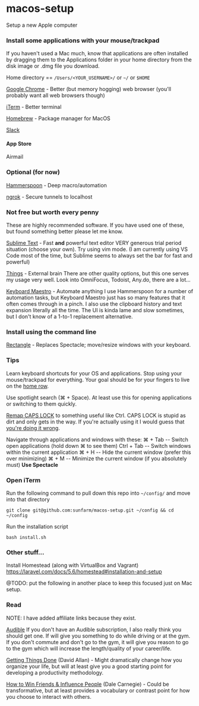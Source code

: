 # macos-setup
Setup a new Apple computer

### Install some applications with your mouse/trackpad
If you haven't used a Mac much, know that applications are often installed by dragging them to the Applications folder in your home directory from the disk image or .dmg file you download.

Home directory == `/Users/<YOUR_USERNAME>/` or `~/` or `$HOME`

[Google Chrome](https://www.google.com/chrome/) - Better (but memory hogging) web browser (you'll probably want all web browsers though)

[iTerm](https://www.iterm2.com/) - Better terminal

[Homebrew](https://brew.sh/) - Package manager for MacOS

[Slack]()

#### App Store

Airmail

### Optional (for now)

[Hammerspoon](https://www.hammerspoon.org/) - Deep macro/automation

[ngrok](https://ngrok.com/download) - Secure tunnels to localhost

### Not free but worth every penny
These are highly recommended software. If you have used one of these, but found something better please let me know.

[Sublime Text](https://www.sublimetext.com/) - Fast **and** powerful text editor
VERY generous trial period situation (choose your own). Try using vim mode.
(I am currently using VS Code most of the time, but Sublime seems to always set the bar for fast and powerful)

[Things](https://culturedcode.com/things/) - External brain
There are other quality options, but this one serves my usage very well. Look into OmniFocus, Todoist, Any.do, there are a lot...

[Keyboard Maestro](https://www.keyboardmaestro.com/main/) - Automate anything
I use Hammerspoon for a number of automation tasks, but Keyboard Maestro just has so many features that it often comes through in a pinch. I also use the clipboard history and text expansion literally all the time. The UI is kinda lame and slow sometimes, but I don't know of a 1-to-1 replacement alternative.

### Install using the command line


[Rectangle](https://github.com/rxhanson/Rectangle) - Replaces Spectacle; move/resize windows with your keyboard.

### Tips

Learn keyboard shortcuts for your OS and applications. Stop using your mouse/trackpad for everything. Your goal should be for your fingers to live on the [home row](https://en.wikipedia.org/wiki/Touch_typing).

Use spotlight search (⌘ + Space). At least use this for opening applications or switching to them quickly.

[Remap CAPS LOCK](https://www.howtogeek.com/194705/how-to-disable-or-reassign-the-caps-lock-key-on-any-operating-system/) to something useful like Ctrl. CAPS LOCK is stupid as dirt and only gets in the way. If you're actually using it I would guess that [you're doing it wrong](https://knowyourmeme.com/memes/youre-doing-it-wrong).

Navigate through applications and windows with these:
⌘ + Tab -- Switch open applications (hold down ⌘ to see them)
Ctrl + Tab -- Switch windows within the current application
⌘ + H -- Hide the current window (prefer this over minimizing)
⌘ + M -- Minimize the current window (if you absolutely must)
**Use Spectacle**

### Open iTerm

Run the following command to pull down this repo into `~/config/` and move into that directory

`git clone git@github.com:sunfarm/macos-setup.git ~/config && cd ~/config`

Run the installation script

`bash install.sh`

### Other stuff...

Install Homestead (along with VirtualBox and Vagrant)
https://laravel.com/docs/5.6/homestead#installation-and-setup

@TODO: put the following in another place to keep this focused just on Mac setup.

### Read
NOTE: I have added affiliate links because they exist.

[Audible](https://amzn.to/2TEgNNO)
If you don't have an Audible subscription, I also really think you should get one. If will give you something to do while driving or at the gym. If you don't commute and don't go to the gym, it will give you reason to go to the gym which will increase the length/quality of your career/life.

[Getting Things Done](https://amzn.to/2F5LmC0) (David Allan) - Might dramatically change how you organize your life, but will at least give you a good starting point for developing a productivity methodology.

[How to Win Friends & Influence People](https://amzn.to/2VYRz9v) (Dale Carnegie) - Could be transformative, but at least provides a vocabulary or contrast point for how you choose to interact with others.

